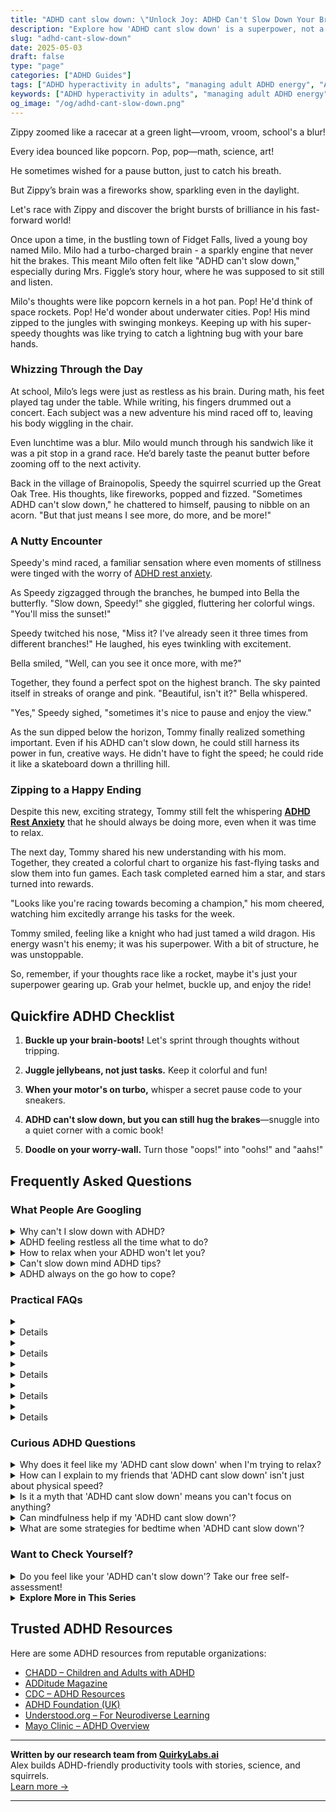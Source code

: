 ```yaml
---
title: "ADHD cant slow down: \"Unlock Joy: ADHD Can't Slow Down Your Brilliant Mind!\""
description: "Explore how 'ADHD cant slow down' is a superpower, not a setback! Dive into our blog for cozy, playful insights that make you feel seen and celebrated."
slug: "adhd-cant-slow-down"
date: 2025-05-03
draft: false
type: "page"
categories: ["ADHD Guides"]
tags: ["ADHD hyperactivity in adults", "managing adult ADHD energy", "ADHD creativity and productivity", "ADHD and restlessness coping strategies", "embracing ADHD strengths", "ADHD playful coping techniques", "adult ADHD validation tips"]
keywords: ["ADHD hyperactivity in adults", "managing adult ADHD energy", "ADHD creativity and productivity", "ADHD and restlessness coping strategies", "embracing ADHD strengths", "ADHD playful coping techniques", "adult ADHD validation tips"]
og_image: "/og/adhd-cant-slow-down.png"
---
```


Zippy zoomed like a racecar at a green light—vroom, vroom, school's a blur!

Every idea bounced like popcorn. Pop, pop—math, science, art!

He sometimes wished for a pause button, just to catch his breath.

But Zippy’s brain was a fireworks show, sparkling even in the daylight.

Let's race with Zippy and discover the bright bursts of brilliance in his fast-forward world!

Once upon a time, in the bustling town of Fidget Falls, lived a young boy named Milo. Milo had a turbo-charged brain - a sparkly engine that never hit the brakes. This meant Milo often felt like "ADHD can't slow down," especially during Mrs. Figgle’s story hour, where he was supposed to sit still and listen.

Milo's thoughts were like popcorn kernels in a hot pan. Pop! He'd think of space rockets. Pop! He'd wonder about underwater cities. Pop! His mind zipped to the jungles with swinging monkeys. Keeping up with his super-speedy thoughts was like trying to catch a lightning bug with your bare hands.

### Whizzing Through the Day

At school, Milo’s legs were just as restless as his brain. During math, his feet played tag under the table. While writing, his fingers drummed out a concert. Each subject was a new adventure his mind raced off to, leaving his body wiggling in the chair.

Even lunchtime was a blur. Milo would munch through his sandwich like it was a pit stop in a grand race. He’d barely taste the peanut butter before zooming off to the next activity.

Back in the village of Brainopolis, Speedy the squirrel scurried up the Great Oak Tree. His thoughts, like fireworks, popped and fizzed. "Sometimes ADHD can't slow down," he chattered to himself, pausing to nibble on an acorn. "But that just means I see more, do more, and be more!"

### A Nutty Encounter

Speedy's mind raced, a familiar sensation where even moments of stillness were tinged with the worry of [ADHD rest anxiety](/pages/adhd-rest-anxiety/).

As Speedy zigzagged through the branches, he bumped into Bella the butterfly. "Slow down, Speedy!" she giggled, fluttering her colorful wings. "You'll miss the sunset!"

Speedy twitched his nose, "Miss it? I've already seen it three times from different branches!" He laughed, his eyes twinkling with excitement.

Bella smiled, "Well, can you see it once more, with me?" 

Together, they found a perfect spot on the highest branch. The sky painted itself in streaks of orange and pink. "Beautiful, isn't it?" Bella whispered.

"Yes," Speedy sighed, "sometimes it's nice to pause and enjoy the view."

As the sun dipped below the horizon, Tommy finally realized something important. Even if his ADHD can't slow down, he could still harness its power in fun, creative ways. He didn't have to fight the speed; he could ride it like a skateboard down a thrilling hill.

### Zipping to a Happy Ending

Despite this new, exciting strategy, Tommy still felt the whispering **[ADHD Rest Anxiety](/pages/adhd-rest-anxiety/)** that he should always be doing more, even when it was time to relax.

The next day, Tommy shared his new understanding with his mom. Together, they created a colorful chart to organize his fast-flying tasks and slow them into fun games. Each task completed earned him a star, and stars turned into rewards.

"Looks like you're racing towards becoming a champion," his mom cheered, watching him excitedly arrange his tasks for the week.

Tommy smiled, feeling like a knight who had just tamed a wild dragon. His energy wasn't his enemy; it was his superpower. With a bit of structure, he was unstoppable.

So, remember, if your thoughts race like a rocket, maybe it's just your superpower gearing up. Grab your helmet, buckle up, and enjoy the ride!

## Quickfire ADHD Checklist

1. **Buckle up your brain-boots!** Let's sprint through thoughts without tripping.

2. **Juggle jellybeans, not just tasks.** Keep it colorful and fun!

3. **When your motor's on turbo,** whisper a secret pause code to your sneakers.

4. **ADHD can't slow down, but you can still hug the brakes**—snuggle into a quiet corner with a comic book!

5. **Doodle on your worry-wall.** Turn those "oops!" into "oohs!" and "aahs!"

## Frequently Asked Questions



### What People Are Googling

<details><summary>Why can't I slow down with ADHD?</summary><p>It’s completely understandable to feel like you’re always on fast-forward when you have ADHD. Your brain is often buzzing with activity, making it tricky to slow down due to its unique wiring for arousal and attention regulation. This can make you feel perpetually in motion, both mentally and physically. Remember, it’s okay to acknowledge this part of how your brain works, and there are strategies that can help manage this feeling, like mindfulness techniques or structured breaks, which can help you pace your energy throughout the day.</p></details>
<details><summary>ADHD feeling restless all the time what to do?</summary><p>Feeling restless is a common experience when you have ADHD, and it's completely understandable that it can be a bit challenging to manage. A cozy approach might be to incorporate small, enjoyable activities that gently engage your attention, like doodling, knitting, or even playing with stress balls. Also, regular physical activity, tailored to what you enjoy—be it yoga, walking, or dance—can significantly help in reducing restlessness. Lastly, creating a soothing environment with elements like soft lighting, calming music, or pleasant scents can also make a big difference in how you feel. Remember, finding what uniquely works for you is a nurturing step towards comfort and focus.</p></details>
<details><summary>How to relax when your ADHD won't let you?</summary><p>Relaxing with ADHD can sometimes feel like trying to tame a whirlwind inside your brain, can't it? A cozy approach to consider is engaging in activities that gently capture your attention without overwhelming you. This could be something soothing like doodling, knitting, or even listening to a podcast or soft music. These activities can provide just enough engagement for your active mind while allowing you to unwind and relax at your own pace.</p></details>
<details><summary>Can't slow down mind ADHD tips?</summary><p>Absolutely, having a fast-moving mind is a common experience with ADHD, and it can definitely be managed with some cozy strategies! One gentle method is to engage in mindfulness or meditation practices, which can help soothe the mind and make it easier to focus. Another tip is to jot down your thoughts in a journal or on sticky notes; this can help clear your mind by getting ideas out of your head and onto paper. Lastly, setting a routine with regular short breaks can also help in managing that speedy brain of yours—think of these breaks as cozy little pauses to help you reset and recharge!</p></details>
<details><summary>ADHD always on the go how to cope?</summary><p>Ah, that feeling of always being on the go with ADHD can certainly be both a superpower and a bit overwhelming at times, can't it? A good strategy to cope is to establish some small, manageable routines that anchor your day. This could be something like a morning meditation, a midday walk, or an evening journaling session. Integrating these little pauses helps create moments of calm and can significantly aid in managing that constant feeling of movement. Remember, it's about finding balance that works uniquely for you!</p></details>



### Practical FAQs

<details><summary><details>What does it mean when someone with ADHD can't slow down?<p>When someone with ADHD can't slow down, it typically refers to their mental and physical restlessness. They may experience continuous thoughts, an inability to sit still, and a persistent feeling of being driven by a motor. This symptom can make it difficult for them to relax or engage in activities that require sustained attention and calm.</p></details></summary><p>When someone with ADHD feels like they can't slow down, it's like their mind and body are in constant motion, buzzing like a busy bee. This often means they're dealing with a whirlwind of thoughts and a compelling urge to move around. This can make chill-out times or focused tasks really tough, as calming the mental and physical hustle isn't as straightforward for them. Remember, it's a common part of ADHD, and finding strategies that work for them, like short breaks or movement-based activities, can really help manage this feeling.</p></details>
<details><summary><details>How can someone manage if their ADHD can't slow down?<p>Managing when ADHD can't slow down involves several strategies such as engaging in regular physical exercise, practicing mindfulness or meditation, and possibly using medication prescribed by a healthcare professional. Structured routines and breaking tasks into smaller, manageable parts can also help in controlling the pace of daily activities.</p></details></summary><p>When your ADHD feels like it's on fast-forward, it can be really overwhelming, I know. Incorporating regular physical activities into your day can be super helpful, as it helps burn off that extra energy and can increase focus. Mindfulness or meditation might also be a cozy retreat for your mind, allowing you to slow down and catch your breath. And remember, there's no shame in reaching out for professional help, including medication, if things are feeling too much. You're doing great by looking for strategies; keep exploring what works best for you!</p></details>
<details><summary><details>Are there specific treatments for when ADHD can't slow down?<p>Yes, there are specific treatments for when ADHD can't slow down, which include stimulant and non-stimulant medication, cognitive-behavioral therapy, and lifestyle changes like increased physical activity and sleep regulation. It's essential to consult with a healthcare provider to find the most effective treatment plan.</p></details></summary><p>Absolutely, there are tailored approaches to help when your ADHD feels like it's stuck in the fast lane. Medications, both stimulant and non-stimulant, can be really effective in helping to regulate your pace. Besides medication, therapies like cognitive-behavioral therapy can equip you with strategies to manage those speedy thoughts. Also, never underestimate the power of some good physical activity and a cozy, consistent bedtime routine to help soothe and settle your busy brain. Always chat with a healthcare provider to figure out the best blend of treatments for you!</p></details>
<details><summary><details>What are the implications for adults when their ADHD can't slow down?<p>For adults, when ADHD can't slow down, it can lead to challenges in managing time, maintaining relationships, and achieving career goals. It might result in feelings of frustration, burnout, or anxiety. Professional help and support groups can be beneficial in navigating these challenges.</p></details></summary><p>When ADHD feels like it’s always in the fast lane, it can really make day-to-day life for adults a bit tricky. Managing time, keeping up with relationships, and reaching professional milestones might feel like juggling while running a marathon! It’s completely understandable to feel overwhelmed, and sometimes even a bit anxious or burnt out. Remember, seeking support through therapy or ADHD support groups can be incredibly comforting and helpful. You're not alone in this, and finding the right strategies and support can make a big difference.</p></details>
<details><summary><details>Can dietary changes help if someone with ADHD can't slow down?<p>While dietary changes alone might not cure ADHD symptoms such as the inability to slow down, some people find that a balanced diet with fewer sugar and caffeine can help moderate their energy levels. It's important to consult with a nutritionist or healthcare provider to tailor a diet that suits individual needs.</p></details></summary><p>Absolutely, dietary tweaks can indeed play a role in managing ADHD symptoms, including that feeling of being constantly on the go. Reducing sugar and caffeine is a great start, as these can exacerbate hyperactivity and disrupt sleep patterns. It's always wise to chat with a nutritionist or healthcare provider who understands ADHD to create a diet plan that fits your unique needs. They can help ensure you're getting a balanced intake of nutrients which can support overall brain health and energy regulation. Cozy up with a good meal plan, and you might notice some positive changes!</p></details>



### Curious ADHD Questions

<details><summary>Why does it feel like my 'ADHD cant slow down' when I'm trying to relax?</summary><p>It's completely normal to feel like your ADHD won't hit the brakes, even when you're trying to relax! Your brain is always on the go, buzzing with thoughts and ideas, which can make winding down a bit of a challenge. It's like your mind has its own motor that keeps revving. To help, try creating a calming routine or using tools like guided meditations or gentle music to cue your brain that it's time to slow down. Remember, finding what uniquely soothes you can turn relaxation into a more achievable state.</p></details>
<details><summary>How can I explain to my friends that 'ADHD cant slow down' isn't just about physical speed?</summary><p>Absolutely, that's a really important point to get across! You can explain to your friends that when we say 'ADHD can't slow down,' it's not just about moving quickly or being physically restless. It's often more about how your brain operates — like having a mental browser with dozens of tabs open all at once, making it tough to focus or stay on a single task. You could share that it feels like your thoughts are constantly racing, which can be exhausting and overwhelming, not just physically zippy!</p></details>
<details><summary>Is it a myth that 'ADHD cant slow down' means you can't focus on anything?</summary><p>Absolutely, it's a myth that having ADHD means you can't focus on anything! In reality, folks with ADHD often experience what's known as hyperfocus, where they can become deeply engrossed in activities that are especially interesting or stimulating to them. This means that while it might be challenging to regulate attention at times, when the interest is sparked, the focus can be quite intense and sustained. It’s all about finding what captivates you, and harnessing that spark in a way that works for you.</p></details>
<details><summary>Can mindfulness help if my 'ADHD cant slow down'?</summary><p>Absolutely, mindfulness can be a wonderful tool for managing that non-stop feeling ADHD often brings. It helps by gently guiding your attention back to the present, which can reduce feelings of overwhelm and hyperactivity. Practicing mindfulness might feel a bit challenging at first, especially when your mind wants to race off in a million directions. But with regular practice, it can become a cozy, calming haven in your daily routine, helping you feel more centered and in control.</p></details>
<details><summary>What are some strategies for bedtime when 'ADHD cant slow down'?</summary><p>When your ADHD makes it tough to wind down at bedtime, consider creating a soothing pre-sleep routine to signal to your brain that it's time to rest. This might include activities like reading a calm book, listening to gentle music, or doing some light stretching. It’s also helpful to keep your bedroom cool, dark, and tech-free to make the environment conducive to sleep. Remember, finding the right routine might take some experimenting, so be patient and kind to yourself as you discover what works best for you.</p></details>



### Want to Check Yourself?

<details><summary>Do you feel like your 'ADHD can't slow down'? Take our free self-assessment!</summary><p>Absolutely, feeling like you just can't slow down is a common experience for many with ADHD. It's like your mind is a browser with a hundred tabs open all at once! Taking our free self-assessment can be a great first step towards understanding your unique experiences and finding strategies to manage that constant buzz. Why not give it a try? It's quick, easy, and could be the beginning of a smoother journey ahead.</p></details>

<script type="application/ld+json">
{
  "@context": "https://schema.org",
  "@type": "FAQPage",
  "mainEntity": [
    {
      "@type": "Question",
      "name": "Why can't I slow down with ADHD?",
      "acceptedAnswer": {
        "@type": "Answer",
        "text": "It\u2019s completely understandable to feel like you\u2019re always on fast-forward when you have ADHD. Your brain is often buzzing with activity, making it tricky to slow down due to its unique wiring for arousal and attention regulation. This can make you feel perpetually in motion, both mentally and physically. Remember, it\u2019s okay to acknowledge this part of how your brain works, and there are strategies that can help manage this feeling, like mindfulness techniques or structured breaks, which can help you pace your energy throughout the day."
      }
    },
    {
      "@type": "Question",
      "name": "ADHD feeling restless all the time what to do?",
      "acceptedAnswer": {
        "@type": "Answer",
        "text": "Feeling restless is a common experience when you have ADHD, and it's completely understandable that it can be a bit challenging to manage. A cozy approach might be to incorporate small, enjoyable activities that gently engage your attention, like doodling, knitting, or even playing with stress balls. Also, regular physical activity, tailored to what you enjoy\u2014be it yoga, walking, or dance\u2014can significantly help in reducing restlessness. Lastly, creating a soothing environment with elements like soft lighting, calming music, or pleasant scents can also make a big difference in how you feel. Remember, finding what uniquely works for you is a nurturing step towards comfort and focus."
      }
    },
    {
      "@type": "Question",
      "name": "How to relax when your ADHD won't let you?",
      "acceptedAnswer": {
        "@type": "Answer",
        "text": "Relaxing with ADHD can sometimes feel like trying to tame a whirlwind inside your brain, can't it? A cozy approach to consider is engaging in activities that gently capture your attention without overwhelming you. This could be something soothing like doodling, knitting, or even listening to a podcast or soft music. These activities can provide just enough engagement for your active mind while allowing you to unwind and relax at your own pace."
      }
    },
    {
      "@type": "Question",
      "name": "Can't slow down mind ADHD tips?",
      "acceptedAnswer": {
        "@type": "Answer",
        "text": "Absolutely, having a fast-moving mind is a common experience with ADHD, and it can definitely be managed with some cozy strategies! One gentle method is to engage in mindfulness or meditation practices, which can help soothe the mind and make it easier to focus. Another tip is to jot down your thoughts in a journal or on sticky notes; this can help clear your mind by getting ideas out of your head and onto paper. Lastly, setting a routine with regular short breaks can also help in managing that speedy brain of yours\u2014think of these breaks as cozy little pauses to help you reset and recharge!"
      }
    },
    {
      "@type": "Question",
      "name": "ADHD always on the go how to cope?",
      "acceptedAnswer": {
        "@type": "Answer",
        "text": "Ah, that feeling of always being on the go with ADHD can certainly be both a superpower and a bit overwhelming at times, can't it? A good strategy to cope is to establish some small, manageable routines that anchor your day. This could be something like a morning meditation, a midday walk, or an evening journaling session. Integrating these little pauses helps create moments of calm and can significantly aid in managing that constant feeling of movement. Remember, it's about finding balance that works uniquely for you!"
      }
    }
  ]
}
</script>
<script type="application/ld+json">
{
  "@context": "https://schema.org",
  "@type": "Article",
  "author": {
    "@type": "Person",
    "name": "QuirkyLabs",
    "url": "https://quirkylabs.ai/about"
  },
  "headline": "ADHD cant slow down: \"Unlock Joy: ADHD Can't Slow Down Your Brilliant Mind!\"",
  "mainEntityOfPage": "https://blog.quirkylabs.ai/pages/adhd-cant-slow-down/",
  "datePublished": "2025-05-03"
}
</script>
<script type="application/ld+json">
{
  "@context": "https://schema.org",
  "@type": "BreadcrumbList",
  "itemListElement": [
    {
      "@type": "ListItem",
      "position": 1,
      "name": "Home",
      "item": "https://quirkylabs.ai/"
    },
    {
      "@type": "ListItem",
      "position": 2,
      "name": "Blog",
      "item": "https://blog.quirkylabs.ai/"
    },
    {
      "@type": "ListItem",
      "position": 3,
      "name": "ADHD cant slow down: \"Unlock Joy: ADHD Can't Slow Down Your Brilliant Mind!\"",
      "item": "https://blog.quirkylabs.ai/pages/adhd-cant-slow-down/"
    }
  ]
}
</script>

<details>
<summary><strong>Explore More in This Series</strong></summary>

- [Adhd Always Be Doing](/pages/adhd-always-be-doing/)
- [Adhd Rest Anxiety](/pages/adhd-rest-anxiety/)
- [Adhd Rest Doesnt Recharge](/pages/adhd-rest-doesnt-recharge/)
- [Adhd Struggles With Balance](/pages/adhd-struggles-with-balance/)
- [Adhd Fear Of Stopping](/pages/adhd-fear-of-stopping/)
- [Adhd Can’T Just Chill](/pages/adhd-can’t-just-chill/)
- [Adhd Wired But Tired](/pages/adhd-wired-but-tired/)
- [Adhd Breaks Trigger Panic](/pages/adhd-breaks-trigger-panic/)
</details>



## Trusted ADHD Resources

Here are some ADHD resources from reputable organizations:

- [CHADD – Children and Adults with ADHD](https://chadd.org)
- [ADDitude Magazine](https://www.additudemag.com)
- [CDC – ADHD Resources](https://www.cdc.gov/ncbddd/adhd)
- [ADHD Foundation (UK)](https://www.adhdfoundation.org.uk)
- [Understood.org – For Neurodiverse Learning](https://www.understood.org)
- [Mayo Clinic – ADHD Overview](https://www.mayoclinic.org/diseases-conditions/adhd)


---

**Written by our research team from [QuirkyLabs.ai](https://quirkylabs.ai)**  
Alex builds ADHD-friendly productivity tools with stories, science, and squirrels.  
[Learn more →](https://quirkylabs.ai)

---